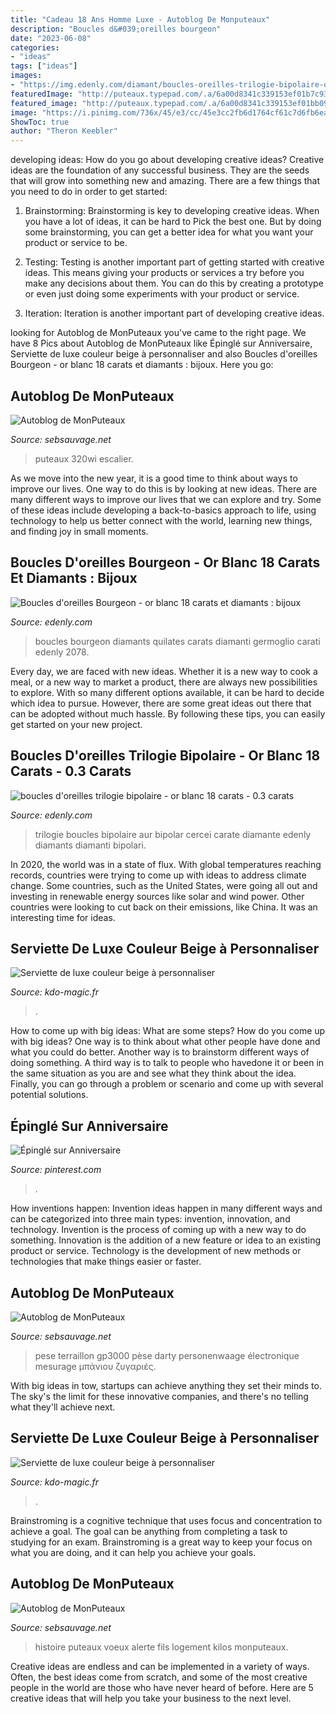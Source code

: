 ```yaml
---
title: "Cadeau 18 Ans Homme Luxe - Autoblog De Monputeaux"
description: "Boucles d&#039;oreilles bourgeon"
date: "2023-06-08"
categories:
- "ideas"
tags: ["ideas"]
images:
- "https://img.edenly.com/diamant/boucles-oreilles-trilogie-bipolaire-or-blanc-18-carats-0-3-carats-6-diamants__4320883_1-g.jpg"
featuredImage: "http://puteaux.typepad.com/.a/6a00d8341c339153ef01b7c9361841970b-320wi"
featured_image: "http://puteaux.typepad.com/.a/6a00d8341c339153ef01bb09dd02e1970d-320wi"
image: "https://i.pinimg.com/736x/45/e3/cc/45e3cc2fb6d1764cf61c7d6fb6ea1c58.jpg"
ShowToc: true
author: "Theron Keebler"
---
```



developing ideas: How do you go about developing creative ideas?
Creative ideas are the foundation of any successful business. They are the seeds that will grow into something new and amazing. There are a few things that you need to do in order to get started:
1. Brainstorming: Brainstorming is key to developing creative ideas. When you have a lot of ideas, it can be hard to Pick the best one. But by doing some brainstorming, you can get a better idea for what you want your product or service to be.

2. Testing: Testing is another important part of getting started with creative ideas. This means giving your products or services a try before you make any decisions about them. You can do this by creating a prototype or even just doing some experiments with your product or service.

3. Iteration: Iteration is another important part of developing creative ideas.

	

		
looking for Autoblog de MonPuteaux you've came to the right page. We have 8 Pics about Autoblog de MonPuteaux like Épinglé sur Anniversaire, Serviette de luxe couleur beige à personnaliser and also Boucles d&#039;oreilles Bourgeon - or blanc 18 carats et diamants : bijoux. Here you go:
		
    
## Autoblog De MonPuteaux

<img loading=lazy src="http://puteaux.typepad.com/.a/6a00d8341c339153ef01bb09dd02e1970d-320wi" onerror="this.onerror=null;this.src='https://tse3.mm.bing.net/th?id=OIP.EeNOy1F5UeqOzndJvQn8MAAAAA&amp;pid=15.1';" alt="Autoblog de MonPuteaux">

_Source: sebsauvage.net_

>puteaux 320wi escalier. 

	

As we move into the new year, it is a good time to think about ways to improve our lives. One way to do this is by looking at new ideas. There are many different ways to improve our lives that we can explore and try. Some of these ideas include developing a back-to-basics approach to life, using technology to help us better connect with the world, learning new things, and finding joy in small moments.

    
## Boucles D&#039;oreilles Bourgeon - Or Blanc 18 Carats Et Diamants : Bijoux

<img loading=lazy src="https://img.edenly.com/diamant/boucles-oreilles-bourgeon-or-blanc-18-carats-diamants__2078_1-z.jpg" onerror="this.onerror=null;this.src='https://tse2.mm.bing.net/th?id=OIP.VFpJV_hL_Cn0vxxcQDupFQHaHa&amp;pid=15.1';" alt="Boucles d&#039;oreilles Bourgeon - or blanc 18 carats et diamants : bijoux">

_Source: edenly.com_

>boucles bourgeon diamants quilates carats diamanti germoglio carati edenly 2078. 

	

Every day, we are faced with new ideas. Whether it is a new way to cook a meal, or a new way to market a product, there are always new possibilities to explore. With so many different options available, it can be hard to decide which idea to pursue. However, there are some great ideas out there that can be adopted without much hassle. By following these tips, you can easily get started on your new project.

    
## Boucles D&#039;oreilles Trilogie Bipolaire - Or Blanc 18 Carats - 0.3 Carats

<img loading=lazy src="https://img.edenly.com/diamant/boucles-oreilles-trilogie-bipolaire-or-blanc-18-carats-0-3-carats-6-diamants__4320883_1-g.jpg" onerror="this.onerror=null;this.src='https://tse3.mm.bing.net/th?id=OIP.kO4LqRX7znloeQ_jlpTc9gHaHa&amp;pid=15.1';" alt="boucles d&#039;oreilles trilogie bipolaire - or blanc 18 carats - 0.3 carats">

_Source: edenly.com_

>trilogie boucles bipolaire aur bipolar cercei carate diamante edenly diamants diamanti bipolari. 

	

In 2020, the world was in a state of flux. With global temperatures reaching records, countries were trying to come up with ideas to address climate change. Some countries, such as the United States, were going all out and investing in renewable energy sources like solar and wind power. Other countries were looking to cut back on their emissions, like China. It was an interesting time for ideas.

    
## Serviette De Luxe Couleur Beige à Personnaliser

<img loading=lazy src="https://www.kdo-magic.fr/7506-big_default/serviette-beige-sable-luxe-personnalisee-600grm.jpg" onerror="this.onerror=null;this.src='https://tse3.mm.bing.net/th?id=OIP.coO2KcWV4I_tVYXOsHs6fwHaHa&amp;pid=15.1';" alt="Serviette de luxe couleur beige à personnaliser">

_Source: kdo-magic.fr_

>. 

	

How to come up with big ideas: What are some steps?
How do you come up with big ideas? One way is to think about what other people have done and what you could do better. Another way is to brainstorm different ways of doing something. A third way is to talk to people who havedone it or been in the same situation as you are and see what they think about the idea. Finally, you can go through a problem or scenario and come up with several potential solutions.

    
## Épinglé Sur Anniversaire

<img loading=lazy src="https://i.pinimg.com/736x/45/e3/cc/45e3cc2fb6d1764cf61c7d6fb6ea1c58.jpg" onerror="this.onerror=null;this.src='https://tse4.mm.bing.net/th?id=OIP.dCX-Iich4blFPmGp3cEbhQHaHa&amp;pid=15.1';" alt="Épinglé sur Anniversaire">

_Source: pinterest.com_

>. 

	

How inventions happen:
Invention ideas happen in many different ways and can be categorized into three main types: invention, innovation, and technology. Invention is the process of coming up with a new way to do something. Innovation is the addition of a new feature or idea to an existing product or service. Technology is the development of new methods or technologies that make things easier or faster.

    
## Autoblog De MonPuteaux

<img loading=lazy src="http://puteaux.typepad.com/.a/6a00d8341c339153ef01b7c9361841970b-320wi" onerror="this.onerror=null;this.src='https://tse2.mm.bing.net/th?id=OIP.9WDKZwxB5i4Mx-BNj7150AAAAA&amp;pid=15.1';" alt="Autoblog de MonPuteaux">

_Source: sebsauvage.net_

>pese terraillon gp3000 pèse darty personenwaage électronique mesurage μπάνιου ζυγαριές. 

	

With big ideas in tow, startups can achieve anything they set their minds to. The sky's the limit for these innovative companies, and there's no telling what they'll achieve next.

    
## Serviette De Luxe Couleur Beige à Personnaliser

<img loading=lazy src="https://www.kdo-magic.fr/7492-thickbox_default/serviette-beige-sable-luxe-personnalisee-600grm.jpg" onerror="this.onerror=null;this.src='https://tse2.mm.bing.net/th?id=OIP.BLXKQdlxLZTSZQnQMkFArQHaId&amp;pid=15.1';" alt="Serviette de luxe couleur beige à personnaliser">

_Source: kdo-magic.fr_

>. 

	

Brainstroming is a cognitive technique that uses focus and concentration to achieve a goal. The goal can be anything from completing a task to studying for an exam. Brainstroming is a great way to keep your focus on what you are doing, and it can help you achieve your goals.

    
## Autoblog De MonPuteaux

<img loading=lazy src="http://puteaux.typepad.com/.a/6a00d8341c339153ef01b8d2e64345970c-320wi" onerror="this.onerror=null;this.src='https://tse4.mm.bing.net/th?id=OIP.387fL8zf8ibfUs0fjIpeOQAAAA&amp;pid=15.1';" alt="Autoblog de MonPuteaux">

_Source: sebsauvage.net_

>histoire puteaux voeux alerte fils logement kilos monputeaux. 

	

Creative ideas are endless and can be implemented in a variety of ways. Often, the best ideas come from scratch, and some of the most creative people in the world are those who have never heard of before. Here are 5 creative ideas that will help you take your business to the next level.

